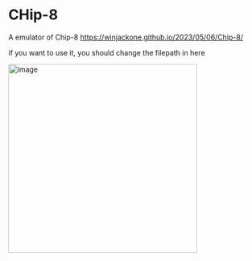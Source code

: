 # CHip-8
A emulator of Chip-8
https://winjackone.github.io/2023/05/06/Chip-8/  

if you want to use it, you should change the filepath in here

<img width="375" alt="image" src="https://github.com/WinJackOne/CHip-8/assets/102780679/9550e294-cb8e-4baf-b14d-dae928ecb78a">
